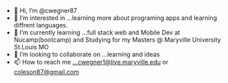 - 👋 Hi, I’m @cwegner87
- 👀 I’m interested in ...learning more about programing apps and learning diffrent languages.
- 🌱 I’m currently learning ...full stack web and Mobile Dev at Nucamp(bootcamp) and Studying for my Masters @ Maryville University St.Louis MO
- 💞️ I’m looking to collaborate on ...learning and ideas 
- 📫 How to reach me ...cwegner1@live.maryville.edu or coleson87@gmail.com

<!---
cwegner87/cwegner87 is a ✨ special ✨ repository because its `README.md` (this file) appears on your GitHub profile.
You can click the Preview link to take a look at your changes.
--->
